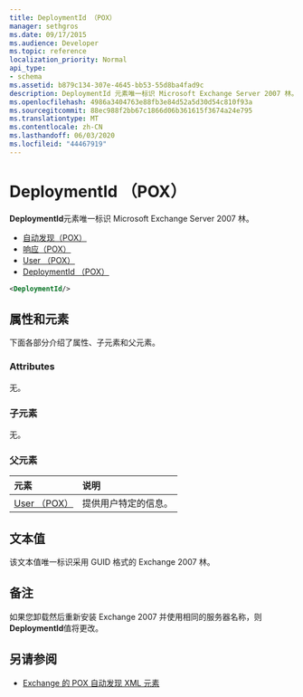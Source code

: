 ```yaml
---
title: DeploymentId （POX）
manager: sethgros
ms.date: 09/17/2015
ms.audience: Developer
ms.topic: reference
localization_priority: Normal
api_type:
- schema
ms.assetid: b879c134-307e-4645-bb53-55d8ba4fad9c
description: DeploymentId 元素唯一标识 Microsoft Exchange Server 2007 林。
ms.openlocfilehash: 4986a3404763e88fb3e84d52a5d30d54c810f93a
ms.sourcegitcommit: 88ec988f2bb67c1866d06b361615f3674a24e795
ms.translationtype: MT
ms.contentlocale: zh-CN
ms.lasthandoff: 06/03/2020
ms.locfileid: "44467919"
---
```

# <a name="deploymentid-pox"></a>DeploymentId （POX）

**DeploymentId**元素唯一标识 Microsoft Exchange Server 2007 林。 
  
- [自动发现（POX）](autodiscover-pox.md)  
- [响应（POX）](response-pox.md) 
- [User （POX）](user-pox.md)  
- [DeploymentId （POX）](deploymentid-pox.md)
  
```xml
<DeploymentId/>
```

## <a name="attributes-and-elements"></a>属性和元素

下面各部分介绍了属性、子元素和父元素。
  
### <a name="attributes"></a>Attributes

无。
  
### <a name="child-elements"></a>子元素

无。
  
### <a name="parent-elements"></a>父元素

|**元素**|**说明**|
|:-----|:-----|
|[User （POX）](user-pox.md) <br/> |提供用户特定的信息。  <br/> |
   
## <a name="text-value"></a>文本值

该文本值唯一标识采用 GUID 格式的 Exchange 2007 林。
  
## <a name="remarks"></a>备注

如果您卸载然后重新安装 Exchange 2007 并使用相同的服务器名称，则**DeploymentId**值将更改。 
  
## <a name="see-also"></a>另请参阅

- [Exchange 的 POX 自动发现 XML 元素](pox-autodiscover-xml-elements-for-exchange.md)

